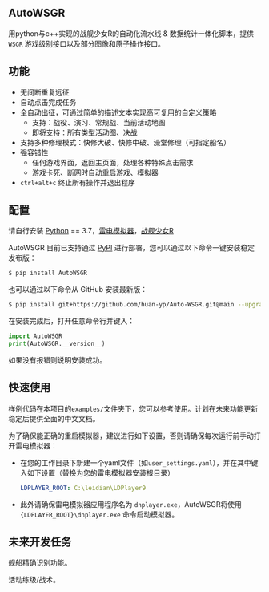 ## AutoWSGR

用python与c++实现的战舰少女R的自动化流水线 & 数据统计一体化脚本，提供 `WSGR` 游戏级别接口以及部分图像和原子操作接口。

## 功能

- 无间断重复远征
- 自动点击完成任务
- 全自动出征，可通过简单的描述文本实现高可复用的自定义策略
  - 支持：战役、演习、常规战、当前活动地图
  - 即将支持：所有类型活动图、决战
- 支持多种修理模式：快修大破、快修中破、澡堂修理（可指定船名）
- 强容错性
  - 任何游戏界面，返回主页面，处理各种特殊点击需求
  - 游戏卡死、断网时自动重启游戏、模拟器
- `ctrl+alt+c` 终止所有操作并退出程序

## 配置

请自行安装 [Python](https://www.python.org/) == 3.7，[雷电模拟器](https://www.ldmnq.com/)，[战舰少女R](http://www.jianniang.com/)

AutoWSGR 目前已支持通过 [PyPI](https://pypi.org/project/AutoWSGR/) 进行部署，您可以通过以下命令一键安装稳定发布版：

```bash
$ pip install AutoWSGR
```

也可以通过以下命令从 GitHub 安装最新版：

```bash
$ pip install git+https://github.com/huan-yp/Auto-WSGR.git@main --upgrade
```

在安装完成后，打开任意命令行并键入：

```python
import AutoWSGR
print(AutoWSGR.__version__)
```

如果没有报错则说明安装成功。

## 快速使用

样例代码在本项目的`examples/`文件夹下，您可以参考使用。计划在未来功能更新稳定后提供全面的中文文档。

为了确保能正确的重启模拟器，建议进行如下设置，否则请确保每次运行前手动打开雷电模拟器：

- 在您的工作目录下新建一个yaml文件（如`user_settings.yaml`），并在其中键入如下设置（替换为您的雷电模拟器安装根目录）

  ```yaml
  LDPLAYER_ROOT: C:\leidian\LDPlayer9
  ```

- 此外请确保雷电模拟器应用程序名为 `dnplayer.exe`，AutoWSGR将使用 `{LDPLAYER_ROOT}\dnplayer.exe` 命令启动模拟器。



## 未来开发任务

舰船精确识别功能。 

活动练级/战术。



